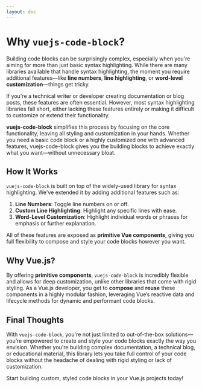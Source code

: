 ```yaml
---
layout: doc
---
```


# Why `vuejs-code-block`?

Building code blocks can be surprisingly complex, especially when you're aiming for more than just basic syntax highlighting. While there are many libraries available that handle syntax highlighting, the moment you require additional features—like **line numbers**, **line highlighting**, or **word-level customization**—things get tricky.

If you're a technical writer or developer creating documentation or blog posts, these features are often essential. However, most syntax highlighting libraries fall short, either lacking these features entirely or making it difficult to customize or extend their functionality.

**vuejs-code-block** simplifies this process by focusing on the core functionality, leaving all styling and customization in your hands. Whether you need a basic code block or a highly customized one with advanced features, vuejs-code-block gives you the building blocks to achieve exactly what you want—without unnecessary bloat.

## How It Works

<!-- TODO: -->
<!-- **prismjs** -->

`vuejs-code-block` is built on top of the widely-used library for syntax highlighting. We've extended it by adding additional features such as:

1. **Line Numbers**: Toggle line numbers on or off.
2. **Custom Line Highlighting**: Highlight any specific lines with ease.
3. **Word-Level Customization**: Highlight individual words or phrases for emphasis or further explanation.

All of these features are exposed as **primitive Vue components**, giving you full flexibility to compose and style your code blocks however you want.

## Why Vue.js?

By offering **primitive components**, `vuejs-code-block` is incredibly flexible and allows for deep customization, unlike other libraries that come with rigid styling. As a Vue.js developer, you get to **compose** and **reuse** these components in a highly modular fashion, leveraging Vue’s reactive data and lifecycle methods for dynamic and performant code blocks.

## Final Thoughts

With `vuejs-code-block`, you're not just limited to out-of-the-box solutions—you’re empowered to create and style your code blocks exactly the way you envision. Whether you're building complex documentation, a technical blog, or educational material, this library lets you take full control of your code blocks without the headache of dealing with rigid styling or lack of customization.

Start building custom, styled code blocks in your Vue.js projects today!
